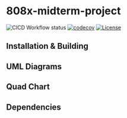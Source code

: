 # 808x-midterm-project

![CICD Workflow status](https://github.com/KshitijKarnawat/808x-midterm-project/actions/workflows/main.yml/badge.svg)
[![codecov](https://codecov.io/gh/KshitijKarnawat/808x-midterm-project/branch/main/graph/badge.svg)](https://codecov.io/gh/KshitijKarnawat/808x-midterm-project)
[![License](https://img.shields.io/badge/license-MIT-blue.svg)](LICENSE)

## Installation & Building

## UML Diagrams

## Quad Chart

## Dependencies
